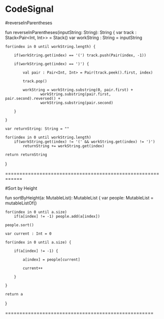 # CodeSignal

#reverseInParentheses

fun reverseInParentheses(inputString: String): String {
    var track      : Stack<Pair<Int, Int>> = Stack()
    var workString : String                = inputString

	for(index in 0 until workString.length) {

		if(workString.get(index) == '(') track.push(Pair(index, -1))

		if(workString.get(index) == ')') {

			val pair : Pair<Int, Int> = Pair(track.peek().first, index)

			track.pop()

			workString = workString.substring(0, pair.first) + 
					workString.substring(pair.first, pair.second).reversed() +
					workString.substring(pair.second)
                    
		}

	}
    
    var returnString: String = ""
    
    for(index in 0 until workString.length)
        if(workString.get(index) != '(' && workString.get(index) != ')')
            returnString += workString.get(index)

	return returnString
}

============================================================

#Sort by Height

fun sortByHeight(a: MutableList<Int>): MutableList<Int> {
  var people: MutableList<Int> = mutableListOf()

	for(index in 0 until a.size)
		if(a[index] != -1) people.add(a[index])

    people.sort()

	var current : Int = 0

	for(index in 0 until a.size) {

		if(a[index] != -1) {

			a[index] = people[current]

			current++

		}

	}

	return a
}
  
====================================================
